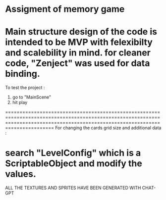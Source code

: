 Assigment of memory game 
===================================================================================================================================================================================
Main structure design of the code is intended to be MVP with felexibilty and scalebility in mind.
for cleaner code, "Zenject" was used for data binding.
===================================================================================================================================================================================
To test the project : 

1) go to "MainScene"
2) hit play
   
===================================================================================================================================================================================
For changing the cards grid size and additional data : 

search "LevelConfig" which is a ScriptableObject and modify the values.
===================================================================================================================================================================================

ALL THE TEXTURES AND SPRITES HAVE BEEN GENERATED WITH CHAT-GPT

